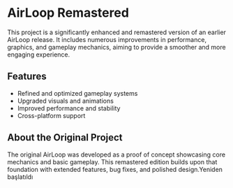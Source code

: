 # AirLoop Remastered

This project is a significantly enhanced and remastered version of an earlier AirLoop release. It includes numerous improvements in performance, graphics, and gameplay mechanics, aiming to provide a smoother and more engaging experience.

## Features
- Refined and optimized gameplay systems
- Upgraded visuals and animations
- Improved performance and stability
- Cross-platform support

## About the Original Project
The original AirLoop was developed as a proof of concept showcasing core mechanics and basic gameplay. This remastered edition builds upon that foundation with extended features, bug fixes, and polished design.Yeniden başlatıldı
